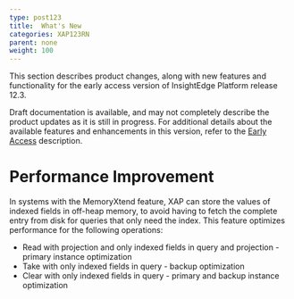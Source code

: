 ```yaml
---
type: post123
title:  What's New
categories: XAP123RN
parent: none
weight: 100
---
```


This section describes product changes, along with new features and functionality for the early access version of InsightEdge Platform release 12.3.

Draft documentation is available, and may not completely describe the product updates as it is still in progress. For additional details about the available features and enhancements in this version, refer to the  [Early Access](/early_access/index.html) description.

# Performance Improvement

In systems with the MemoryXtend feature, XAP can store the values of indexed fields in off-heap memory, to avoid having to fetch the complete entry from disk for queries that only need the index. This feature optimizes performance for the following operations:

- Read with projection and only indexed fields in query and projection - primary instance optimization
- Take with only indexed fields in query - backup optimization
- Clear with only indexed fields in query - primary and backup instance optimization